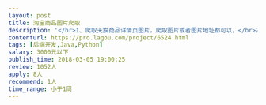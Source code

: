 ```yaml
---                
layout: post       
title: 淘宝商品图片爬取           
description: '</br>1、爬取天猫商品详情页图片，爬取图片或者图片地址都可以，</br>2、仅限于使用java、python语言，</br>3、需要提供源码；</br>'     
contenturl: https://pro.lagou.com/project/6524.html      
tags: [后端开发,Java,Python]            
salary: 3000元以下          
publish_time: 2018-03-05 19:00:25         
review: 1052人                   
apply: 8人                   
recommend: 1人                   
time_range: 小于1周              
---                 
```

